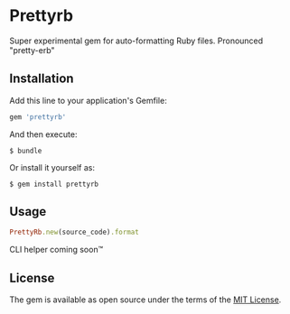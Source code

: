 # Prettyrb

Super experimental gem for auto-formatting Ruby files. Pronounced "pretty-erb"

## Installation

Add this line to your application's Gemfile:

```ruby
gem 'prettyrb'
```

And then execute:

    $ bundle

Or install it yourself as:

    $ gem install prettyrb

## Usage

```ruby
PrettyRb.new(source_code).format
```

CLI helper coming soon™

## License

The gem is available as open source under the terms of the [MIT License](https://opensource.org/licenses/MIT).
